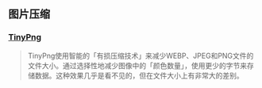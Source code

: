 ## 图片压缩
### [TinyPng](https://tinypng.com/)
> TinyPng使用智能的「有损压缩技术」来减少WEBP、JPEG和PNG文件的文件大小。通过选择性地减少图像中的「颜色数量」，使用更少的字节来存储数据。这种效果几乎是看不见的，但在文件大小上有非常大的差别。